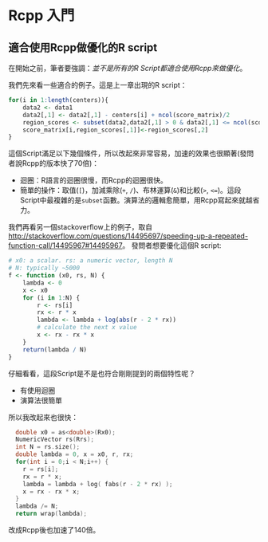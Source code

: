 # Rcpp 入門

## 適合使用Rcpp做優化的R script

在開始之前，筆者要強調：*並不是所有的R Script都適合使用Rcpp來做優化*。

我們先來看一些適合的例子。這是上一章出現的R script：

```r
for(i in 1:length(centers)){
	data2 <- data1
	data2[,1] <- data2[,1] - centers[i] + ncol(score_matrix)/2
	region_scores <- subset(data2,data2[,1] > 0 & data2[,1] <= ncol(score_matrix))
	score_matrix[i,region_scores[,1]]<-region_scores[,2]
}
```

這個Script滿足以下幾個條件，所以改起來非常容易，加速的效果也很顯著(發問者說Rcpp的版本快了70倍)：

- 迴圈：R語言的迴圈很慢，而Rcpp的迴圈很快。
- 簡單的操作：取值(`[`)，加減乘除(`+`, `/`)、布林運算(`&`)和比較(`>`, `<=`)。這段Script中最複雜的是`subset`函數。演算法的邏輯愈簡單，用Rcpp寫起來就越省力。

我們再看另一個stackoverflow上的例子，取自<http://stackoverflow.com/questions/14495697/speeding-up-a-repeated-function-call/14495967#14495967>。
發問者想要優化這個R script:

```r
# x0: a scalar. rs: a numeric vector, length N
# N: typically ~5000
f <- function (x0, rs, N) {
    lambda <- 0                                                                 
    x <- x0                                                                     
    for (i in 1:N) {                                                            
        r <- rs[i]                                                              
        rx <- r * x                                                             
        lambda <- lambda + log(abs(r - 2 * rx))                                 
        # calculate the next x value
        x <- rx - rx * x                                                        
    }                                                                           
    return(lambda / N)                                                          
}
```

仔細看看，這段Script是不是也符合剛剛提到的兩個特性呢？

- 有使用迴圈
- 演算法很簡單

所以我改起來也很快：

```cpp
  double x0 = as<double>(Rx0);
  NumericVector rs(Rrs);
  int N = rs.size();
  double lambda = 0, x = x0, r, rx;
  for(int i = 0;i < N;i++) {
    r = rs[i];
    rx = r * x;
    lambda = lambda + log( fabs(r - 2 * rx) );
    x = rx - rx * x;
  }
  lambda /= N;
  return wrap(lambda);
```

改成Rcpp後也加速了140倍。

